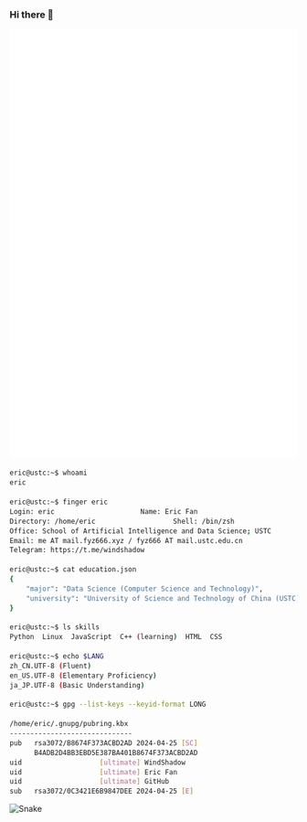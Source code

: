 ### Hi there 👋

![Metrics](/github-metrics.svg)

```bash
eric@ustc:~$ whoami
eric

eric@ustc:~$ finger eric
Login: eric           			Name: Eric Fan
Directory: /home/eric               	Shell: /bin/zsh
Office: School of Artificial Intelligence and Data Science; USTC
Email: me AT mail.fyz666.xyz / fyz666 AT mail.ustc.edu.cn
Telegram: https://t.me/windshadow

eric@ustc:~$ cat education.json
{
    "major": "Data Science (Computer Science and Technology)",
    "university": "University of Science and Technology of China (USTC)"
}

eric@ustc:~$ ls skills
Python  Linux  JavaScript  C++ (learning)  HTML  CSS

eric@ustc:~$ echo $LANG
zh_CN.UTF-8 (Fluent)
en_US.UTF-8 (Elementary Proficiency)
ja_JP.UTF-8 (Basic Understanding)

eric@ustc:~$ gpg --list-keys --keyid-format LONG

/home/eric/.gnupg/pubring.kbx
------------------------------
pub   rsa3072/B8674F373ACBD2AD 2024-04-25 [SC]
      B4ADB2D4BB3EBD5E387BA401B8674F373ACBD2AD
uid                   [ultimate] WindShadow
uid                   [ultimate] Eric Fan
uid                   [ultimate] GitHub
sub   rsa3072/0C3421E6B9847DEE 2024-04-25 [E]
```

![Snake](https://gist.githubusercontent.com/windshadow233/49c7e88f47a921045ef17baee55e1f05/raw/45032b6f5f1a2a0a1f56c3af4c4814175997ac0c/github-snake-dark.svg)
